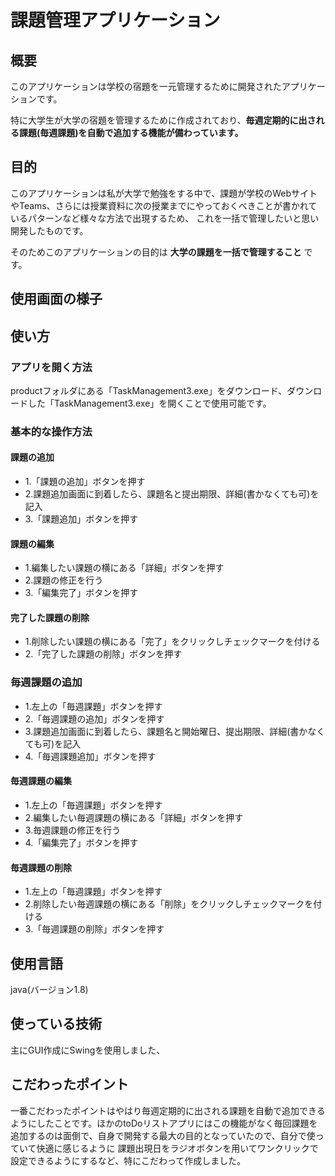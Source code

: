 # 課題管理アプリケーション

## 概要

このアプリケーションは学校の宿題を一元管理するために開発されたアプリケーションです。

特に大学生が大学の宿題を管理するために作成されており、**毎週定期的に出される課題(毎週課題)を自動で追加する機能が備わっています。**

## 目的
このアプリケーションは私が大学で勉強をする中で、課題が学校のWebサイトやTeams、さらには授業資料に次の授業までにやっておくべきことが書かれているパターンなど様々な方法で出現するため、
これを一括で管理したいと思い開発したものです。


そのためこのアプリケーションの目的は **大学の課題を一括で管理すること** です。

## 使用画面の様子


## 使い方

### アプリを開く方法
productフォルダにある「TaskManagement3.exe」をダウンロード、ダウンロードした「TaskManagement3.exe」を開くことで使用可能です。

### 基本的な操作方法

#### 課題の追加
- 1.「課題の追加」ボタンを押す
- 2.課題追加画面に到着したら、課題名と提出期限、詳細(書かなくても可)を記入
- 3.「課題追加」ボタンを押す

#### 課題の編集
- 1.編集したい課題の横にある「詳細」ボタンを押す
- 2.課題の修正を行う
- 3.「編集完了」ボタンを押す

#### 完了した課題の削除
- 1.削除したい課題の横にある「完了」をクリックしチェックマークを付ける
- 2.「完了した課題の削除」ボタンを押す

### 毎週課題の追加
- 1.左上の「毎週課題」ボタンを押す
- 2.「毎週課題の追加」ボタンを押す
- 3.課題追加画面に到着したら、課題名と開始曜日、提出期限、詳細(書かなくても可)を記入
- 4.「毎週課題追加」ボタンを押す

#### 毎週課題の編集
- 1.左上の「毎週課題」ボタンを押す
- 2.編集したい毎週課題の横にある「詳細」ボタンを押す
- 3.毎週課題の修正を行う
- 4.「編集完了」ボタンを押す

#### 毎週課題の削除
- 1.左上の「毎週課題」ボタンを押す
- 2.削除したい毎週課題の横にある「削除」をクリックしチェックマークを付ける
- 3.「毎週課題の削除」ボタンを押す

## 使用言語
java(バージョン1.8)

## 使っている技術
主にGUI作成にSwingを使用しました、

## こだわったポイント
一番こだわったポイントはやはり毎週定期的に出される課題を自動で追加できるようにしたことです。ほかのtoDoリストアプリにはこの機能がなく毎回課題を追加するのは面倒で、自身で開発する最大の目的となっていたので、自分で使っていて快適に感じるように
課題出現日をラジオボタンを用いてワンクリックで設定できるようにするなど、特にこだわって作成しました。
